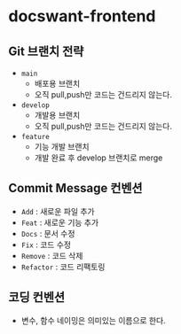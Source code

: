 # docswant-frontend

## Git 브랜치 전략

- `main`
  - 배포용 브랜치
  - 오직 pull,push만 코드는 건드리지 않는다.
- `develop`
  - 개발용 브랜치
  - 오직 pull,push만 코드는 건드리지 않는다.
- `feature`
  - 기능 개발 브랜치
  - 개발 완료 후 develop 브랜치로 merge

## Commit Message 컨벤션

- `Add` : 새로운 파일 추가
- `Feat` : 새로운 기능 추가
- `Docs` : 문서 수정
- `Fix` : 코드 수정
- `Remove` : 코드 삭제
- `Refactor` : 코드 리팩토링

## 코딩 컨벤션

- 변수, 함수 네이밍은 의미있는 이름으로 한다.
